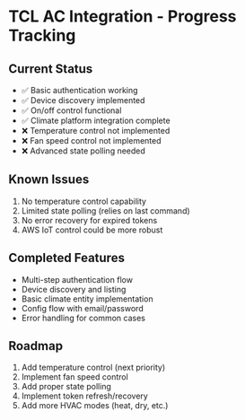 # TCL AC Integration - Progress Tracking

## Current Status
- ✅ Basic authentication working
- ✅ Device discovery implemented
- ✅ On/off control functional
- ✅ Climate platform integration complete
- ❌ Temperature control not implemented
- ❌ Fan speed control not implemented
- ❌ Advanced state polling needed

## Known Issues
1. No temperature control capability
2. Limited state polling (relies on last command)
3. No error recovery for expired tokens
4. AWS IoT control could be more robust

## Completed Features
- Multi-step authentication flow
- Device discovery and listing
- Basic climate entity implementation
- Config flow with email/password
- Error handling for common cases

## Roadmap
1. Add temperature control (next priority)
2. Implement fan speed control
3. Add proper state polling
4. Implement token refresh/recovery
5. Add more HVAC modes (heat, dry, etc.)
